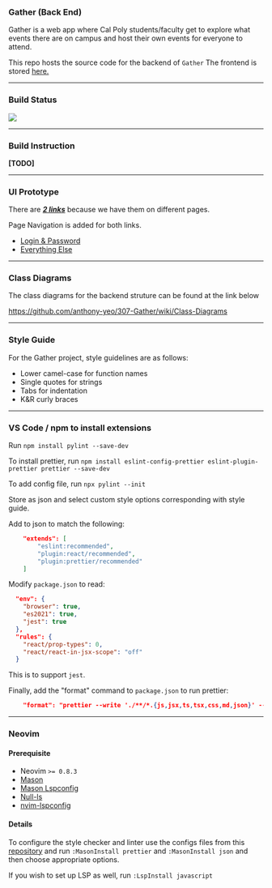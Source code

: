 ### Gather (Back End)
Gather is a web app where Cal Poly students/faculty get to explore what events there are on campus and host their own events for everyone to attend.

This repo hosts the source code for the backend of `Gather`
The frontend is stored [here.](https://github.com/anarchaworld/307-Gather-Frontend/tree/main)

____


### Build Status
![](https://github.com/anthony-yeo/307-Gather/actions/workflows/node.js.yml/badge.svg)

____
### Build Instruction
**[TODO]**

___

### UI Prototype
There are <ins>_**2 links**_</ins> because we have them on different pages.

Page Navigation is added for both links.

- [Login & Password](https://www.figma.com/file/A0BfmaQVH5doZ4Mg8GJMs4/Login-Screen?node-id=0%3A1&t=KfKAlqUsiZcyPFp8-1)
- [Everything Else](https://www.figma.com/file/A0BfmaQVH5doZ4Mg8GJMs4/Login-Screen?node-id=21%3A2&t=KfKAlqUsiZcyPFp8-1)
___

### Class Diagrams
The class diagrams for the backend struture can be found at the link below

https://github.com/anthony-yeo/307-Gather/wiki/Class-Diagrams

___

### Style Guide

For the Gather project, style guidelines are as follows:
  - Lower camel-case for function names
  - Single quotes for strings
  - Tabs for indentation
  - K&R curly braces
 
 _________
### VS Code / npm to install extensions

Run 
`npm install pylint --save-dev`

To install prettier, run 
`npm install eslint-config-prettier eslint-plugin-prettier prettier --save-dev`

To add config file, run 
`npx pylint --init`

Store as json and select custom style options corresponding with style guide.

Add to json to match the following:
```json
    "extends": [
        "eslint:recommended",
        "plugin:react/recommended",
        "plugin:prettier/recommended"
    ]
```
Modify `package.json` to read:
```json
  "env": {
    "browser": true,
    "es2021": true,
    "jest": true
  },
  "rules": {
    "react/prop-types": 0,
    "react/react-in-jsx-scope": "off"
  }
```
This is to support `jest`.

Finally, add the "format" command to `package.json` to run prettier:
```json
    "format": "prettier --write './**/*.{js,jsx,ts,tsx,css,md,json}' --config ./.prettierrc"
```
_______
### Neovim

#### Prerequisite
- Neovim `>= 0.8.3`
- [Mason](https://github.com/williamboman/mason.nvim)
- [Mason Lspconfig](https://github.com/williamboman/mason-lspconfig.nvim)
- [Null-ls](https://github.com/jose-elias-alvarez/null-ls.nvim)
- [nvim-lspconfig](https://github.com/neovim/nvim-lspconfig)

#### Details

To configure the style checker and linter use the configs files from this [repository](https://github.com/anarchaworld/dotfiles/tree/main/.config/nvim)
and run `:MasonInstall prettier` and `:MasonInstall json` and then choose appropriate options.

If you wish to set up LSP as well, run `:LspInstall javascript`
